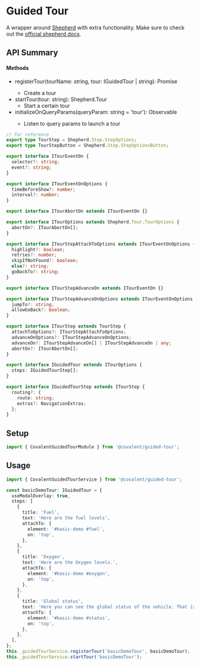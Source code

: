 # Guided Tour

A wrapper around [Shepherd](https://shepherdjs.dev) with extra functionality. Make sure to check out the [official shepherd docs](https://shepherdjs.dev/docs).

## API Summary

#### Methods

+ registerTour(tourName: string, tour: IGuidedTour | string): Promise<void>
  + Create a tour
+ startTour(tour: string): Shepherd.Tour
  + Start a certain tour
+ initializeOnQueryParams(queryParam: string = 'tour'): Observable<ParamMap>
  + Listen to query params to launch a tour

```ts
// for reference
export type TourStep = Shepherd.Step.StepOptions;
export type TourStepButton = Shepherd.Step.StepOptionsButton;

export interface ITourEventOn {
  selector?: string;
  event?: string;
}

export interface ITourEventOnOptions {
  timeBeforeShow?: number;
  interval?: number;
}

export interface ITourAbortOn extends ITourEventOn {}

export interface ITourOptions extends Shepherd.Tour.TourOptions {
  abortOn?: ITourAbortOn[];
}

export interface ITourStepAttachToOptions extends ITourEventOnOptions {
  highlight?: boolean;
  retries?: number;
  skipIfNotFound?: boolean;
  else?: string;
  goBackTo?: string;
}

export interface ITourStepAdvanceOn extends ITourEventOn {}

export interface ITourStepAdvanceOnOptions extends ITourEventOnOptions {
  jumpTo?: string;
  allowGoBack?: boolean;
}

export interface ITourStep extends TourStep {
  attachToOptions?: ITourStepAttachToOptions;
  advanceOnOptions?: ITourStepAdvanceOnOptions;
  advanceOn?: ITourStepAdvanceOn[] | ITourStepAdvanceOn | any;
  abortOn?: ITourAbortOn[];
}

export interface IGuidedTour extends ITourOptions {
  steps: IGuidedTourStep[];
}

export interface IGuidedTourStep extends ITourStep {
  routing?: {
    route: string;
    extras?: NavigationExtras;
  };
}
```

## Setup

```ts
import { CovalentGuidedTourModule } from '@covalent/guided-tour';
```

## Usage
```ts
import { CovalentGuidedTourService } from '@covalent/guided-tour';

const basicDemoTour: IGuidedTour = {
  useModalOverlay: true,
  steps: [
    {
      title: 'Fuel',
      text: 'Here are the fuel levels',
      attachTo: {
        element: '#basic-demo #fuel',
        on: 'top',
      },
    },
    {
      title: 'Oxygen',
      text: 'Here are the Oxygen levels.',
      attachTo: {
        element: '#basic-demo #oxygen',
        on: 'top',
      },
    },
    {
      title: 'Global status',
      text: 'Here you can see the global status of the vehicle. That is all there is to it!',
      attachTo: {
        element: '#basic-demo #status',
        on: 'top',
      },
    },
  ],
};
this._guidedTourService.registerTour('basicDemoTour', basicDemoTour);
this._guidedTourService.startTour('basicDemoTour');
```
